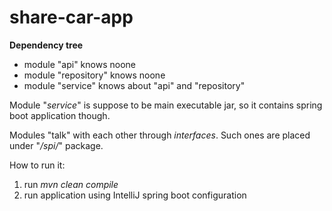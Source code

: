 # share-car-app

<b>Dependency tree</b>

<ul>
<li>module "api" knows noone</li>
<li>module "repository" knows noone</li>
<li>module "service" knows about "api" and "repository"</li>

</ul>

Module "<i>service</i>" is suppose to be main executable jar, so it contains spring boot application though.

Modules "talk" with each other through <i>interfaces</i>. Such ones are placed under "<i>/spi/</i>" package.

How to run it:

<ol>
<li>run <i>mvn clean compile</i></li>
<li>run application using IntelliJ spring boot configuration</li>
</ol>

